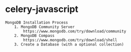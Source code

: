 # celery-javascript

    MongoDB Installation Process
        1. MongoDB Community Server 
            https://www.mongodb.com/try/download/community
        2. MongoDB Compass
            https://www.mongodb.com/try/download/shell
        3. Create a Database (with a optional collection)


